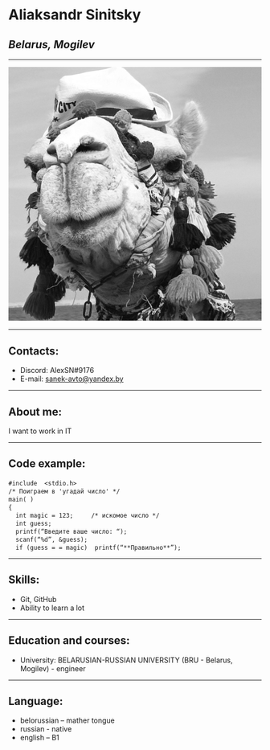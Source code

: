# Aliaksandr Sinitsky
## _Belarus, Mogilev_
***
![ ](Avatar.jpg)
***
## Contacts:
*	Discord: AlexSN#9176
*	E-mail: sanek-avto@yandex.by
***
## About me:
I want to work in IT
___
## Code example:
```
#include  <stdio.h>
/* Поиграем в 'угадай число' */
main( )
{
  int magic = 123;     /* искомое число */
  int guess;
  printf(“Введите ваше число: “);
  scanf(“%d”, &guess);
  if (guess = = magic)  printf(“**Правильно**”);
```
___
## Skills:
*	Git, GitHub
*	Ability to learn a lot
 ___
## Education and courses:
*	University: BELARUSIAN-RUSSIAN UNIVERSITY (BRU - Belarus, Mogilev) - engineer
___
## Language:
*	belorussian – mather tongue
*	russian - native
* english – B1 
